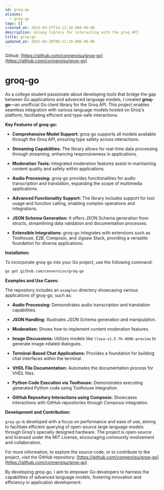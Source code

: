 ```yaml
---
id: groq-go
aliases:
  - groq-go
tags: []
created_at: 2025-03-27T14:13:10.000-06:00
description: Golang library for interacting with the groq API.
title: groq-go
updated_at: 2025-03-30T08:12:20.000-06:00
---
```


Github: [https://github.com/conneroisu/groq-go](https://github.com/conneroisu/groq-go)

# groq-go
As a college student passionate about developing tools that bridge the gap between Go applications and advanced language models, I created **groq-go**—an unofficial Go client library for the Groq API. This project enables seamless integration with various language models hosted on Groq's platform, facilitating efficient and type-safe interactions.

**Key Features of groq-go:**

- **Comprehensive Model Support:** groq-go supports all models available through the Groq API, ensuring type safety across interactions.

- **Streaming Capabilities:** The library allows for real-time data processing through streaming, enhancing responsiveness in applications.

- **Moderation Tools:** Integrated moderation features assist in maintaining content quality and safety within applications.

- **Audio Processing:** groq-go provides functionalities for audio transcription and translation, expanding the scope of multimedia applications.

- **Advanced Functionality Support:** The library includes support for tool usage and function calling, enabling complex operations and integrations.

- **JSON Schema Generation:** It offers JSON Schema generation from structs, streamlining data validation and documentation processes.

- **Extensible Integrations:** groq-go integrates with extensions such as Toolhouse, E2B, Composio, and Jigsaw Stack, providing a versatile foundation for diverse applications.

**Installation:**

To incorporate groq-go into your Go project, use the following command:


```bash
go get github.com/conneroisu/groq-go
```


**Examples and Use Cases:**

The repository includes an `examples` directory showcasing various applications of groq-go, such as:

- **Audio Processing:** Demonstrates audio transcription and translation capabilities.

- **JSON Handling:** Illustrates JSON Schema generation and manipulation.

- **Moderation:** Shows how to implement content moderation features.

- **Image Discussions:** Utilizes models like `llava-v1.5-7b-4096-preview` to generate image-related dialogues.

- **Terminal-Based Chat Applications:** Provides a foundation for building chat interfaces within the terminal.

- **VHDL File Documentation:** Automates the documentation process for VHDL files.

- **Python Code Execution via Toolhouse:** Demonstrates executing generated Python code using Toolhouse integration.

- **GitHub Repository Interactions using Composio:** Showcases interactions with GitHub repositories through Composio integration.

**Development and Contribution:**

`groq-go` is developed with a focus on performance and ease of use, aiming to facilitate efficient querying of open-source large language models through Groq's specially designed hardware. The project is open-source and licensed under the MIT License, encouraging community involvement and collaboration.

For more information, to explore the source code, or to contribute to the project, visit the GitHub repository: [https://github.com/conneroisu/groq-go](https://github.com/conneroisu/groq-go)

By developing groq-go, I aim to empower Go developers to harness the capabilities of advanced language models, fostering innovation and efficiency in application development. 
